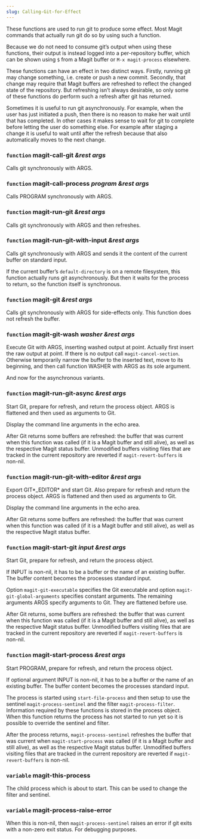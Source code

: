 ```yaml
---
slug: Calling-Git-for-Effect
---
```


These functions are used to run git to produce some effect. Most Magit commands that actually run git do so by using such a function.

Because we do not need to consume git’s output when using these functions, their output is instead logged into a per-repository buffer, which can be shown using `$` from a Magit buffer or `M-x magit-process` elsewhere.

These functions can have an effect in two distinct ways. Firstly, running git may change something, i.e. create or push a new commit. Secondly, that change may require that Magit buffers are refreshed to reflect the changed state of the repository. But refreshing isn’t always desirable, so only some of these functions do perform such a refresh after git has returned.

Sometimes it is useful to run git asynchronously. For example, when the user has just initiated a push, then there is no reason to make her wait until that has completed. In other cases it makes sense to wait for git to complete before letting the user do something else. For example after staging a change it is useful to wait until after the refresh because that also automatically moves to the next change.

### <span className="tag function">`function`</span> **magit-call-git** *\&rest args*

Calls git synchronously with ARGS.

### <span className="tag function">`function`</span> **magit-call-process** *program \&rest args*

Calls PROGRAM synchronously with ARGS.

### <span className="tag function">`function`</span> **magit-run-git** *\&rest args*

Calls git synchronously with ARGS and then refreshes.

### <span className="tag function">`function`</span> **magit-run-git-with-input** *\&rest args*

Calls git synchronously with ARGS and sends it the content of the current buffer on standard input.

If the current buffer’s `default-directory` is on a remote filesystem, this function actually runs git asynchronously. But then it waits for the process to return, so the function itself is synchronous.

### <span className="tag function">`function`</span> **magit-git** *\&rest args*

Calls git synchronously with ARGS for side-effects only. This function does not refresh the buffer.

### <span className="tag function">`function`</span> **magit-git-wash** *washer \&rest args*

Execute Git with ARGS, inserting washed output at point. Actually first insert the raw output at point. If there is no output call `magit-cancel-section`. Otherwise temporarily narrow the buffer to the inserted text, move to its beginning, and then call function WASHER with ARGS as its sole argument.

And now for the asynchronous variants.

### <span className="tag function">`function`</span> **magit-run-git-async** *\&rest args*

Start Git, prepare for refresh, and return the process object. ARGS is flattened and then used as arguments to Git.

Display the command line arguments in the echo area.

After Git returns some buffers are refreshed: the buffer that was current when this function was called (if it is a Magit buffer and still alive), as well as the respective Magit status buffer. Unmodified buffers visiting files that are tracked in the current repository are reverted if `magit-revert-buffers` is non-nil.

### <span className="tag function">`function`</span> **magit-run-git-with-editor** *\&rest args*

Export GIT*\_EDITOR* and start Git. Also prepare for refresh and return the process object. ARGS is flattened and then used as arguments to Git.

Display the command line arguments in the echo area.

After Git returns some buffers are refreshed: the buffer that was current when this function was called (if it is a Magit buffer and still alive), as well as the respective Magit status buffer.

### <span className="tag function">`function`</span> **magit-start-git** *input \&rest args*

Start Git, prepare for refresh, and return the process object.

If INPUT is non-nil, it has to be a buffer or the name of an existing buffer. The buffer content becomes the processes standard input.

Option `magit-git-executable` specifies the Git executable and option `magit-git-global-arguments` specifies constant arguments. The remaining arguments ARGS specify arguments to Git. They are flattened before use.

After Git returns, some buffers are refreshed: the buffer that was current when this function was called (if it is a Magit buffer and still alive), as well as the respective Magit status buffer. Unmodified buffers visiting files that are tracked in the current repository are reverted if `magit-revert-buffers` is non-nil.

### <span className="tag function">`function`</span> **magit-start-process** *\&rest args*

Start PROGRAM, prepare for refresh, and return the process object.

If optional argument INPUT is non-nil, it has to be a buffer or the name of an existing buffer. The buffer content becomes the processes standard input.

The process is started using `start-file-process` and then setup to use the sentinel `magit-process-sentinel` and the filter `magit-process-filter`. Information required by these functions is stored in the process object. When this function returns the process has not started to run yet so it is possible to override the sentinel and filter.

After the process returns, `magit-process-sentinel` refreshes the buffer that was current when `magit-start-process` was called (if it is a Magit buffer and still alive), as well as the respective Magit status buffer. Unmodified buffers visiting files that are tracked in the current repository are reverted if `magit-revert-buffers` is non-nil.

### <span className="tag variable">`variable`</span> **magit-this-process**

The child process which is about to start. This can be used to change the filter and sentinel.

### <span className="tag variable">`variable`</span> **magit-process-raise-error**

When this is non-nil, then `magit-process-sentinel` raises an error if git exits with a non-zero exit status. For debugging purposes.
